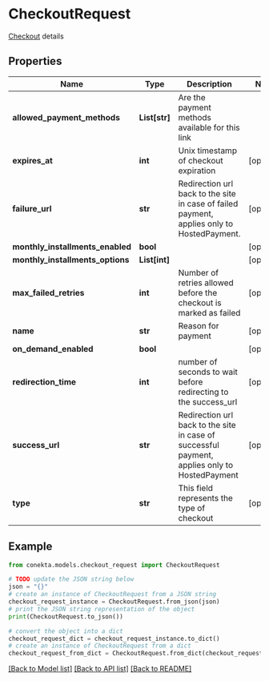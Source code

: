 # CheckoutRequest

[Checkout](https://developers.conekta.com/v2.1.0/reference/payment-link) details 

## Properties

Name | Type | Description | Notes
------------ | ------------- | ------------- | -------------
**allowed_payment_methods** | **List[str]** | Are the payment methods available for this link | 
**expires_at** | **int** | Unix timestamp of checkout expiration | [optional] 
**failure_url** | **str** | Redirection url back to the site in case of failed payment, applies only to HostedPayment. | [optional] 
**monthly_installments_enabled** | **bool** |  | [optional] 
**monthly_installments_options** | **List[int]** |  | [optional] 
**max_failed_retries** | **int** | Number of retries allowed before the checkout is marked as failed | [optional] 
**name** | **str** | Reason for payment | [optional] 
**on_demand_enabled** | **bool** |  | [optional] 
**redirection_time** | **int** | number of seconds to wait before redirecting to the success_url | [optional] 
**success_url** | **str** | Redirection url back to the site in case of successful payment, applies only to HostedPayment | [optional] 
**type** | **str** | This field represents the type of checkout | [optional] 

## Example

```python
from conekta.models.checkout_request import CheckoutRequest

# TODO update the JSON string below
json = "{}"
# create an instance of CheckoutRequest from a JSON string
checkout_request_instance = CheckoutRequest.from_json(json)
# print the JSON string representation of the object
print(CheckoutRequest.to_json())

# convert the object into a dict
checkout_request_dict = checkout_request_instance.to_dict()
# create an instance of CheckoutRequest from a dict
checkout_request_from_dict = CheckoutRequest.from_dict(checkout_request_dict)
```
[[Back to Model list]](../README.md#documentation-for-models) [[Back to API list]](../README.md#documentation-for-api-endpoints) [[Back to README]](../README.md)


